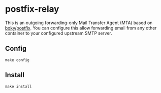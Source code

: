 # postfix-relay

This is an outgoing forwarding-only Mail Transfer Agent (MTA) based on
[boky/postfix](https://github.com/bokysan/docker-postfix). You can
configure this allow forwarding email from any other container to your
configured upstream SMTP server.

## Config

```
make config
```

## Install

```
make install
```

